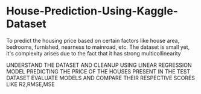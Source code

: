# House-Prediction-Using-Kaggle-Dataset
To predict the housing price based on certain factors like house area, bedrooms, furnished, nearness to mainroad, etc. The dataset is small yet, it's complexity arises due to the fact that it has strong multicollinearity

UNDERSTAND THE DATASET AND CLEANUP
USING LINEAR REGRESSION MODEL PREDICTING THE PRICE OF THE HOUSES PRESENT IN THE TEST DATASET
EVALUATE MODELS AND COMPARE THEIR RESPECTIVE SCORES LIKE R2,RMSE,MSE 
